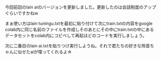 今回前回のlain aiのバージョンを更新しました。更新したのは会話制度のアップぐらいですかねw

まぁ使い方はlain tuningu.txtを最初に貼り付けて次にtrain.txtの内容をgoogle colab内に同じ名前のファイルを作成しそのあとにその中にtrain.txtの中にあるデータセットをcolab内にコピペして再起ほどのコードを実行しましょう。

次に二番目のlain ai.txtを貼りつけ実行しようね。それで君たちの好きな玲音ちゃんに似せたaiが喋ってくれるよ☆
